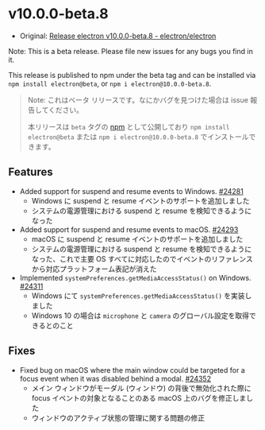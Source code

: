 # v10.0.0-beta.8

- Original: [Release electron v10.0.0-beta.8 - electron/electron](https://github.com/electron/electron/releases/tag/v10.0.0-beta.8)

Note: This is a beta release. Please file new issues for any bugs you find in it.

This release is published to npm under the beta tag and can be installed via `npm install electron@beta`, or `npm i electron@10.0.0-beta.8`.

> Note: これはベータ リリースです。なにかバグを見つけた場合は issue 報告してください。
>
> 本リリースは `beta` タグの [npm](https://www.npmjs.com/package/electron) として公開しており `npm install electron@beta` または `npm i electron@10.0.0-beta.8` でインストールできます。

## Features

- Added support for suspend and resume events to Windows. [#24281](https://github.com/electron/electron/pull/24281)
  - Windows に suspend と resume イベントのサポートを追加しました
  - システムの電源管理における suspend と resume を検知できるようになった
- Added support for suspend and resume events to macOS. [#24293](https://github.com/electron/electron/pull/24293)
  - macOS に suspend と resume イベントのサポートを追加しました
  - システムの電源管理における suspend と resume を検知できるようになった、これで主要 OS すべてに対応したのでイベントのリファレンスから対応プラットフォーム表記が消えた
- Implemented `systemPreferences.getMediaAccessStatus()` on Windows. [#24311](https://github.com/electron/electron/pull/24311)
  - Windows にて `systemPreferences.getMediaAccessStatus()` を実装しました
  - Windows 10 の場合は `microphone` と `camera` のグローバル設定を取得できるとのこと

## Fixes

- Fixed bug on macOS where the main window could be targeted for a focus event when it was disabled behind a modal. [#24352](https://github.com/electron/electron/pull/24352)
  - メイン ウィンドウがモーダル (ウィンドウ) の背後で無効化された際に focus イベントの対象となることのある macOS 上のバグを修正しました
  - ウィンドウのアクティブ状態の管理に関する問題の修正
